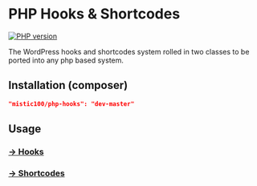# PHP Hooks & Shortcodes

[![PHP version](https://badge.fury.io/ph/mistic100%2Fphp-hooks.svg)](http://badge.fury.io/ph/mistic100%2Fphp-hooks)

The WordPress hooks and shortcodes system rolled in two classes to be ported into any php based system.

## Installation (composer)

```json
"mistic100/php-hooks": "dev-master"
```

## Usage

### [→ Hooks](https://github.com/mistic100/PHP-Hooks/wiki/Hooks)
### [→ Shortcodes](https://github.com/mistic100/PHP-Hooks/wiki/Shortcodes)
